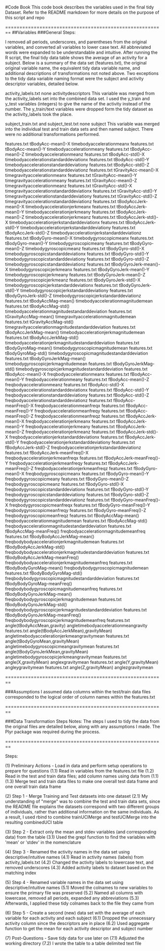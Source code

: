 #Code Book
This code book describes the variables used in the final tidy Dataset. Refer to the README markdown for more details on the purpose of this script and repo

========================================================
##Variables
###General Steps:

I removed all periods, underscores, and parentheses from the original variables, and converted all variables to lower case text. All abbreviated words were expanded to be understandable and intuitive. After running the R script, the final tidy data table shows the average of an activity for a subject. Below is a summary of the data set (features.txt), the original original variable name, the equivalent tidy data variable name, and additional descriptions of transformations not noted above. Two exceptions to the tidy data variable naming format were the subject and activity descriptor variables, detailed below.

activity_labels.txt      none      activitydescriptors      This variable was merged from the activity_labels set into the combined data set. I used the y_train and y_test variables (integers) to give the name of the activity instead of the number. The y_train/text variables were dropped form the tidy dataset as the activity_labels took the place.

subject_train.txt and subject_test.txt      none      subject      This variable was merged into the individual test and train data sets and then named subject. There were no additional transformations performed.

features.txt      tBodyAcc-mean()-X      timebodyaccelerationmeanx
features.txt      tBodyAcc-mean()-Y      timebodyaccelerationmeany
features.txt      tBodyAcc-mean()-Z      timebodyaccelerationmeanz
features.txt      tBodyAcc-std()-X      timebodyaccelerationstandarddeviationx
features.txt      tBodyAcc-std()-Y      timebodyaccelerationstandarddeviationy
features.txt      tBodyAcc-std()-Z      timebodyaccelerationstandarddeviationz
features.txt      tGravityAcc-mean()-X      timegravityaccelerationmeanx
features.txt      tGravityAcc-mean()-Y      timegravityaccelerationmeany
features.txt      tGravityAcc-mean()-Z      timegravityaccelerationmeanz
features.txt      tGravityAcc-std()-X      timegravityaccelerationstandarddeviationx
features.txt      tGravityAcc-std()-Y      timegravityaccelerationstandarddeviationy
features.txt      tGravityAcc-std()-Z      timegravityaccelerationstandarddeviationz
features.txt      tBodyAccJerk-mean()-X      timebodyaccelerationjerkmeanx
features.txt      tBodyAccJerk-mean()-Y      timebodyaccelerationjerkmeany
features.txt      tBodyAccJerk-mean()-Z      timebodyaccelerationjerkmeanz
features.txt      tBodyAccJerk-std()-X      timebodyaccelerationjerkstandarddeviationx
features.txt      tBodyAccJerk-std()-Y      timebodyaccelerationjerkstandarddeviationy
features.txt      tBodyAccJerk-std()-Z      timebodyaccelerationjerkstandarddeviationz
features.txt      tBodyGyro-mean()-X      timebodygyroscopicmeanx
features.txt      tBodyGyro-mean()-Y      timebodygyroscopicmeany
features.txt      tBodyGyro-mean()-Z      timebodygyroscopicmeanz
features.txt      tBodyGyro-std()-X      timebodygyroscopicstandarddeviationx
features.txt      tBodyGyro-std()-Y      timebodygyroscopicstandarddeviationy
features.txt      tBodyGyro-std()-Z      timebodygyroscopicstandarddeviationz
features.txt      tBodyGyroJerk-mean()-X      timebodygyroscopicjerkmeanx
features.txt      tBodyGyroJerk-mean()-Y      timebodygyroscopicjerkmeany
features.txt      tBodyGyroJerk-mean()-Z      timebodygyroscopicjerkmeanz
features.txt      tBodyGyroJerk-std()-X      timebodygyroscopicjerkstandarddeviationx
features.txt      tBodyGyroJerk-std()-Y      timebodygyroscopicjerkstandarddeviationy
features.txt      tBodyGyroJerk-std()-Z      timebodygyroscopicjerkstandarddeviationz
features.txt      tBodyAccMag-mean()      timebodyaccelerationmagnitudemean
features.txt      tBodyAccMag-std()      timebodyaccelerationmagnitudestandarddeviation
features.txt      tGravityAccMag-mean()      timegravityaccelerationmagnitudemean
features.txt      tGravityAccMag-std()      timegravityaccelerationmagnitudestandarddeviation
features.txt      tBodyAccJerkMag-mean()      timebodyaccelerationjerkmagnitudemean
features.txt      tBodyAccJerkMag-std()      timebodyaccelerationjerkmagnitudestandarddeviation
features.txt      tBodyGyroMag-mean()      timebodygyroscopicmagnitudemean
features.txt      tBodyGyroMag-std()      timebodygyroscopicmagnitudestandarddeviation
features.txt      tBodyGyroJerkMag-mean()      timebodygyroscopicjerkmagnitudemean
features.txt      tBodyGyroJerkMag-std()      timebodygyroscopicjerkmagnitudestandarddeviation
features.txt      fBodyAcc-mean()-X      freqbodyaccelerationmeanx
features.txt      fBodyAcc-mean()-Y      freqbodyaccelerationmeany
features.txt      fBodyAcc-mean()-Z      freqbodyaccelerationmeanz
features.txt      fBodyAcc-std()-X      freqbodyaccelerationstandarddeviationx
features.txt      fBodyAcc-std()-Y      freqbodyaccelerationstandarddeviationy
features.txt      fBodyAcc-std()-Z      freqbodyaccelerationstandarddeviationz
features.txt      fBodyAcc-meanFreq()-X      freqbodyaccelerationmeanfreqx
features.txt      fBodyAcc-meanFreq()-Y      freqbodyaccelerationmeanfreqy
features.txt      fBodyAcc-meanFreq()-Z      freqbodyaccelerationmeanfreqz
features.txt      fBodyAccJerk-mean()-X      freqbodyaccelerationjerkmeanx
features.txt      fBodyAccJerk-mean()-Y      freqbodyaccelerationjerkmeany
features.txt      fBodyAccJerk-mean()-Z      freqbodyaccelerationjerkmeanz
features.txt      fBodyAccJerk-std()-X      freqbodyaccelerationjerkstandarddeviationx
features.txt      fBodyAccJerk-std()-Y      freqbodyaccelerationjerkstandarddeviationy
features.txt      fBodyAccJerk-std()-Z      freqbodyaccelerationjerkstandarddeviationz
features.txt      fBodyAccJerk-meanFreq()-X      freqbodyaccelerationjerkmeanfreqx
features.txt      fBodyAccJerk-meanFreq()-Y      freqbodyaccelerationjerkmeanfreqy
features.txt      fBodyAccJerk-meanFreq()-Z      freqbodyaccelerationjerkmeanfreqz
features.txt      fBodyGyro-mean()-X      freqbodygyroscopicmeanx
features.txt      fBodyGyro-mean()-Y      freqbodygyroscopicmeany
features.txt      fBodyGyro-mean()-Z      freqbodygyroscopicmeanz
features.txt      fBodyGyro-std()-X      freqbodygyroscopicstandarddeviationx
features.txt      fBodyGyro-std()-Y      freqbodygyroscopicstandarddeviationy
features.txt      fBodyGyro-std()-Z      freqbodygyroscopicstandarddeviationz
features.txt      fBodyGyro-meanFreq()-X      freqbodygyroscopicmeanfreqx
features.txt      fBodyGyro-meanFreq()-Y      freqbodygyroscopicmeanfreqy
features.txt      fBodyGyro-meanFreq()-Z      freqbodygyroscopicmeanfreqz
features.txt      fBodyAccMag-mean()      freqbodyaccelerationmagnitudemean
features.txt      fBodyAccMag-std()      freqbodyaccelerationmagnitudestandarddeviation
features.txt      fBodyAccMag-meanFreq()      freqbodyaccelerationmagnitudemeanfreq
features.txt      fBodyBodyAccJerkMag-mean()      freqbodybodyaccelerationjerkmagnitudemean
features.txt      fBodyBodyAccJerkMag-std()      freqbodybodyaccelerationjerkmagnitudestandarddeviation
features.txt      fBodyBodyAccJerkMag-meanFreq()      freqbodybodyaccelerationjerkmagnitudemeanfreq
features.txt      fBodyBodyGyroMag-mean()      freqbodybodygyroscopicmagnitudemean
features.txt      fBodyBodyGyroMag-std()      freqbodybodygyroscopicmagnitudestandarddeviation
features.txt      fBodyBodyGyroMag-meanFreq()      freqbodybodygyroscopicmagnitudemeanfreq
features.txt      fBodyBodyGyroJerkMag-mean()      freqbodybodygyroscopicjerkmagnitudemean
features.txt      fBodyBodyGyroJerkMag-std()      freqbodybodygyroscopicjerkmagnitudestandarddeviation
features.txt      fBodyBodyGyroJerkMag-meanFreq()      freqbodybodygyroscopicjerkmagnitudemeanfreq
features.txt      angle(tBodyAccMean,gravity)      angletimebodyaccelerationmeangravity
features.txt      angle(tBodyAccJerkMean),gravityMean)      angletimebodyaccelerationjerkmeangravitymean
features.txt      angle(tBodyGyroMean,gravityMean)      angletimebodygyroscopicmeangravitymean
features.txt      angle(tBodyGyroJerkMean,gravityMean)      angletimebodygyroscopicjerkmeangravitymean
features.txt      angle(X,gravityMean)      anglexgravitymean
features.txt      angle(Y,gravityMean)      angleygravitymean
features.txt      angle(Z,gravityMean)      anglezgravitymean

========================================================

###Assumptions 
I assumed data columns within the test/train data files corresponded to the logical order of column names within the features.txt 

========================================================

###Data Transformation Steps
Notes: The steps I used to tidy the data from the original files are detailed below, along with any assumptions I made.
The Plyr package was required during the process. 

========================================================


Steps:

(1) Preliminary Actions - Load in data and perform setup operations to prepare for questions
    (1.1) Read in variables from the features.txt file 
    (1.2) Read in the test and train data files; add column names using data from (1.1)
    (1.3) Merge test and train data files to make one overall test data frame and one overall train data frame

(2) Step 1 - Merge Training and Test datasets into one dataset
    (2.1) My understanding of "merge" was to combine the test and train data sets, since the README file explains the datasets correspond with two different groups of individuals, rather than additional information on the same individuals. As a result, I used rbind to combine trainUCIMerge and testUCIMerge into the resulting combinedUCI table

(3) Step 2 - Extract only the mean and stdev variables (and corresponding data) from the table
    (3.1) Used the grepl function to find the variables with 'mean' or 'stdev' in the nomenclature 

(4) Step 3 - Renamed the activity names in the data set using descriptive/intuitive names
    (4.1) Read in activity names (labels) from activity_labels.txt
    (4.2) Changed the activity labels to lowercase text, and removed underscores
    (4.3) Added activity labels to dataset based on the matching index

(5) Step 4 - Renamed variable names in the data set using descriptive/intuitive names
    (5.1) Moved the colnames to new variables to ensure the primary file was preserved
    (5.2) Named all columns with lowercase, removed all periods, expanded any abbreviations
    (5.3) Afterwards, I applied these tidy colnames back to the file they came from

(6) Step 5 - Create a second (new) data set with the average of each variable for each activity and each subject
    (6.1) Dropped the unnecessary activity column since the descriptors are in place
    (6.2) Used aggregate function to get the mean for each activity descriptor and subject number

(7) Post-Questions - Save tidy data for use later on
    (7.1) Adjusted the working directory
    (7.2) I wrote the table to a table delimited text file
